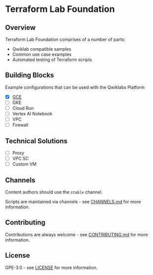 # Terraform Lab Foundation

## Overview

Terraform Lab Foundation comprises of a number of parts:

* Qwiklab compatible samples
* Common use case examples 
* Automated testing of Terraform scripts

## Building Blocks 
Example configurations that can be used with the Qwiklabs Platform

- [x] [GCE](https://github.com/CloudVLab/terraform-lab-foundation/blob/main/gce_instance/README.md)
- [ ] GKE
- [ ] Cloud Run
- [ ] Vertex AI Notebook
- [ ] VPC
- [ ] Firewall

## Technical Solutions

- [ ] Proxy
- [ ] VPC SC
- [ ] Custom VM

## Channels

Content authors should use the `stable` channel.

Scripts are maintained via channels - see [CHANNELS.md](https://github.com/CloudVLab/terraform-lab-foundation/blob/main/CHANNELS.md) for more information.

## Contributing

Contributions are always welcome - see [CONTRIBUTING.md](https://github.com/CloudVLab/terraform-lab-foundation/blob/main/CONTRIBUTING.md) for more information.

## License

GPE-3.0 - see [LICENSE](https://github.com/CloudVLab/terraform-lab-foundation/blob/main/LICENSE) for more information.
